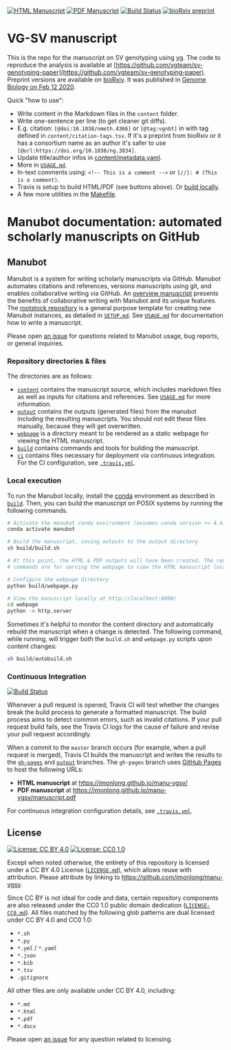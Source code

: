 [![HTML Manuscript](https://img.shields.io/badge/manuscript-HTML-blue.svg)](https://jmonlong.github.io/manu-vgsv/)
[![PDF Manuscript](https://img.shields.io/badge/manuscript-PDF-blue.svg)](https://jmonlong.github.io/manu-vgsv/manuscript.pdf)
[![Build Status](https://travis-ci.com/jmonlong/manu-vgsv.svg?token=iYnJ9rfnqyHqrADLdak8&branch=master)](https://travis-ci.com/jmonlong/manu-vgsv)
[![bioRxiv preprint](https://img.shields.io/badge/preprint-bioRxiv-blue)](https://www.biorxiv.org/content/10.1101/654566v1)

# VG-SV manuscript

This is the repo for the manuscript on SV genotyping using [vg](https://github.com/vgteam/vg).
The code to reproduce the analysis is available at [https://github.com/vgteam/sv-genotyping-paper](https://github.com/vgteam/sv-genotyping-paper).
Preprint versions are available on [bioRxiv](https://www.biorxiv.org/content/10.1101/654566v1).
It was published in [Genome Biology on Feb 12 2020](https://doi.org/10.1186/s13059-020-1941-7).

Quick "how to use":

- Write content in the Markdown files in the `content` folder.
- Write one-sentence per line (to get cleaner git diffs).
- E.g. citation: `[@doi:10.1038/nmeth.4366]` or `[@tag:vgnbt]` in with tag defined in `content/citation-tags.tsv`. If it's a preprint from bioRxiv or it has a consortium name as an author it's safer to use `[@url:https://doi.org/10.1038/ng.3834]`.
- Update title/author infos in [content/metadata.yaml](content/metadata.yaml).
- More in [`USAGE.md`](USAGE.md).
- In-text comments using: `<!-- This is a comment -->` or `[//]: # (This is a comment)`.
- Travis is setup to build HTML/PDF (see buttons above). Or [build locally](https://github.com/jmonlong/manu-vgsv#local-execution).
- A few more utilities in the [Makefile](Makefile).

# Manubot documentation: automated scholarly manuscripts on GitHub

<!-- usage note: edit the H1 title above to personalize the manuscript -->

## Manubot

<!-- usage note: do not edit this section -->

Manubot is a system for writing scholarly manuscripts via GitHub.
Manubot automates citations and references, versions manuscripts using git, and enables collaborative writing via GitHub.
An [overview manuscript](https://greenelab.github.io/meta-review/ "Open collaborative writing with Manubot") presents the benefits of collaborative writing with Manubot and its unique features.
The [rootstock repository](https://git.io/fhQH1) is a general purpose template for creating new Manubot instances, as detailed in [`SETUP.md`](SETUP.md).
See [`USAGE.md`](USAGE.md) for documentation how to write a manuscript.

Please open [an issue](https://github.com/jmonlong/manu-vgsv/issues) for questions related to Manubot usage, bug reports, or general inquiries.

### Repository directories & files

The directories are as follows:

+ [`content`](content) contains the manuscript source, which includes markdown files as well as inputs for citations and references.
  See [`USAGE.md`](USAGE.md) for more information.
+ [`output`](output) contains the outputs (generated files) from the manubot including the resulting manuscripts.
  You should not edit these files manually, because they will get overwritten.
+ [`webpage`](webpage) is a directory meant to be rendered as a static webpage for viewing the HTML manuscript.
+ [`build`](build) contains commands and tools for building the manuscript.
+ [`ci`](ci) contains files necessary for deployment via continuous integration.
  For the CI configuration, see [`.travis.yml`](.travis.yml).

### Local execution

To run the Manubot locally, install the [conda](https://conda.io) environment as described in [`build`](build).
Then, you can build the manuscript on POSIX systems by running the following commands.

```sh
# Activate the manubot conda environment (assumes conda version >= 4.4)
conda activate manubot

# Build the manuscript, saving outputs to the output directory
sh build/build.sh

# At this point, the HTML & PDF outputs will have been created. The remaining
# commands are for serving the webpage to view the HTML manuscript locally.

# Configure the webpage directory
python build/webpage.py

# View the manuscript locally at http://localhost:8000/
cd webpage
python -m http.server
```

Sometimes it's helpful to monitor the content directory and automatically rebuild the manuscript when a change is detected.
The following command, while running, will trigger both the `build.sh` and `webpage.py` scripts upon content changes:

```sh
sh build/autobuild.sh
```

### Continuous Integration

[![Build Status](https://travis-ci.org/jmonlong/manu-vgsv.svg?branch=master)](https://travis-ci.org/jmonlong/manu-vgsv)

Whenever a pull request is opened, Travis CI will test whether the changes break the build process to generate a formatted manuscript.
The build process aims to detect common errors, such as invalid citations.
If your pull request build fails, see the Travis CI logs for the cause of failure and revise your pull request accordingly.

When a commit to the `master` branch occurs (for example, when a pull request is merged), Travis CI builds the manuscript and writes the results to the [`gh-pages`](https://github.com/jmonlong/manu-vgsv/tree/gh-pages) and [`output`](https://github.com/jmonlong/manu-vgsv/tree/output) branches.
The `gh-pages` branch uses [GitHub Pages](https://pages.github.com/) to host the following URLs:

+ **HTML manuscript** at https://jmonlong.github.io/manu-vgsv/
+ **PDF manuscript** at https://jmonlong.github.io/manu-vgsv/manuscript.pdf

For continuous integration configuration details, see [`.travis.yml`](.travis.yml).

## License

<!--
usage note: edit this section to change the license of your manuscript or source code changes to this repository.
We encourage users to openly license their manuscripts, which is the default as specified below.
-->

[![License: CC BY 4.0](https://img.shields.io/badge/License%20All-CC%20BY%204.0-lightgrey.svg)](http://creativecommons.org/licenses/by/4.0/)
[![License: CC0 1.0](https://img.shields.io/badge/License%20Parts-CC0%201.0-lightgrey.svg)](https://creativecommons.org/publicdomain/zero/1.0/)

Except when noted otherwise, the entirety of this repository is licensed under a CC BY 4.0 License ([`LICENSE.md`](LICENSE.md)), which allows reuse with attribution.
Please attribute by linking to https://github.com/jmonlong/manu-vgsv.

Since CC BY is not ideal for code and data, certain repository components are also released under the CC0 1.0 public domain dedication ([`LICENSE-CC0.md`](LICENSE-CC0.md)).
All files matched by the following glob patterns are dual licensed under CC BY 4.0 and CC0 1.0:

+ `*.sh`
+ `*.py`
+ `*.yml` / `*.yaml`
+ `*.json`
+ `*.bib`
+ `*.tsv`
+ `.gitignore`

All other files are only available under CC BY 4.0, including:

+ `*.md`
+ `*.html`
+ `*.pdf`
+ `*.docx`

Please open [an issue](https://github.com/jmonlong/manu-vgsv/issues) for any question related to licensing.
